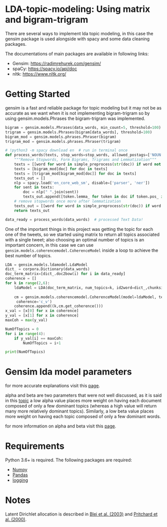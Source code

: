 # LDA-topic-modeling: Using matrix and bigram-trigram
There are several ways to implement lda topic modeling, in this case the gensim package is used alongside with spacy and some data cleaning packages.

The documentations of main packages are available in following links:
- Gensim: https://radimrehurek.com/gensim/
- spaCy: https://spacy.io/api/doc
- nltk: https://www.nltk.org/

# Getting Started

gensim is a fast and reliable package for topic modeling but it may not be as accurate as we want when it is not implementing bigram-trigram so by using gensim.models.Phrases the bigram-trigram was implemented.

```python
bigram = gensim.models.Phrases(data_words, min_count=5, threshold=100) # higher threshold fewer phrases.
trigram = gensim.models.Phrases(bigram[data_words], threshold=100)  
bigram_mod = gensim.models.phrases.Phraser(bigram)
trigram_mod = gensim.models.phrases.Phraser(trigram)

# !python3 -m spacy download en  # run in terminal once
def process_words(texts, stop_words=stop_words, allowed_postags=['NOUN', 'ADJ', 'VERB', 'ADV']):
    """Remove Stopwords, Form Bigrams, Trigrams and Lemmatization"""
    texts = [[word for word in simple_preprocess(str(doc)) if word not in stop_words] for doc in texts]
    texts = [bigram_mod[doc] for doc in texts]
    texts = [trigram_mod[bigram_mod[doc]] for doc in texts]
    texts_out = []
    nlp = spacy.load('en_core_web_sm', disable=['parser', 'ner'])
    for sent in texts:
        doc = nlp(" ".join(sent)) 
        texts_out.append([token.lemma_ for token in doc if token.pos_ in allowed_postags])
    # remove stopwords once more after lemmatization
    texts_out = [[word for word in simple_preprocess(str(doc)) if word not in stop_words] for doc in texts_out]    
    return texts_out

data_ready = process_words(data_words)  # processed Text Data!
```

One of the important things in this project was getting the topic for each one of the tweets, so we started using matrix to return all topics associated with a single tweet; also choosing an optimal number of topics is an important concern, in this case we can use ```gensim.models.coherencemodel.CoherenceModel```  inside a loop to achieve the best number of topics.

```python
LDA = gensim.models.ldamodel.LdaModel
dict_ = corpora.Dictionary(data_words)
doc_term_matrix=[dict_.doc2bow(i) for i in data_ready]
coherence = []
for k in range(2,6):
    ldaModel = LDA(doc_term_matrix, num_topics=k, id2word=dict_,chunksize=1000, passes=1, random_state=0, update_every=1, eval_every=None)
        
    cm = gensim.models.coherencemodel.CoherenceModel(model=ldaModel, texts=data_ready, dictionary=dict_,
     coherence='c_v')
    coherence.append((k,cm.get_coherence()))
x_val = [x[0] for x in coherence]
y_val = [x[1] for x in coherence]
maxCoh = max(y_val)

NumOfTopics = 0
for i in range(4):
    if y_val[i] == maxCoh:
        NumOfTopics = i+1

print(NumOfTopics)

```
# Gensim lda model parameters
for more accurate explanations visit this [page](https://radimrehurek.com/gensim/models/ldamodel.html).

alpha and beta are two parameters that were not well discussed, as it is said in this [topic](https://datascience.stackexchange.com/questions/199/what-does-the-alpha-and-beta-hyperparameters-contribute-to-in-latent-dirichlet-a) a low alpha value places more weight on having each document composed of only a few dominant topics (whereas a high value will return many more relatively dominant topics). Similarly, a low beta value places more weight on having each topic composed of only a few dominant words.

for more information on alpha and beta visit this [page](https://www.thoughtvector.io/blog/lda-alpha-and-beta-parameters-the-intuition/).

# Requirements
Python 3.6+ is required. The following packages are required:
- [Numpy](https://numpy.org/doc/)
- [Pandas](https://pandas.pydata.org/docs/)
- [logging](https://docs.python.org/3/library/logging.html)

# Notes
Latent Dirichlet allocation is described in [Blei et al. (2003)](https://jmlr.org/papers/v3/blei03a.html) and [Pritchard et al. (2000)](https://academic.oup.com/genetics/article/155/2/945/6048111). 











